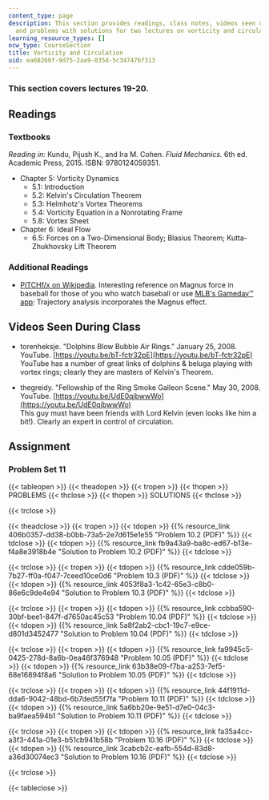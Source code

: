 ```yaml
---
content_type: page
description: This section provides readings, class notes, videos seen during class,
  and problems with solutions for two lectures on vorticity and circulation.
learning_resource_types: []
ocw_type: CourseSection
title: Vorticity and Circulation
uid: ea68260f-9d75-2aa9-035d-5c347476f313
---
```


### This section covers lectures 19-20.

Readings
--------

### Textbooks

_Reading in:_ Kundu, Pijush K., and Ira M. Cohen. _Fluid Mechanics._ 6th ed. Academic Press, 2015. ISBN: 9780124059351.

*   Chapter 5: Vorticity Dynamics
    *   5.1: Introduction
    *   5.2: Kelvin's Circulation Theorem
    *   5.3: Helmhotz's Vortex Theorems
    *   5.4: Vorticity Equation in a Nonrotating Frame
    *   5.8: Vortex Sheet
*   Chapter 6: Ideal Flow
    *   6.5: Forces on a Two-Dimensional Body; Blasius Theorem; Kutta-Zhukhovsky Lift Theorem

### Additional Readings

*   [PITCHf/x on Wikipedia](http://en.wikipedia.org/wiki/PITCHf/x). Interesting reference on Magnus force in baseball for those of you who watch baseball or use [MLB's Gameday™ app](http://mlb.mlb.com/mobile/gameday.jsp): Trajectory analysis incorporates the Magnus effect.

Videos Seen During Class
------------------------

*   torenheksje. "Dolphins Blow Bubble Air Rings." January 25, 2008. YouTube. [https://youtu.be/bT-fctr32pE](https://youtu.be/bT-fctr32pE)  
    YouTube has a number of great links of dolphins & beluga playing with vortex rings; clearly they are masters of Kelvin's Theorem.

*   thegreidy. "Fellowship of the Ring Smoke Galleon Scene." May 30, 2008. YouTube. [https://youtu.be/UdE0qjbwwWo](https://youtu.be/UdE0qjbwwWo)  
    This guy must have been friends with Lord Kelvin (even looks like him a bit!). Clearly an expert in control of circulation.

Assignment
----------

### Problem Set 11

{{< tableopen >}}
{{< theadopen >}}
{{< tropen >}}
{{< thopen >}}
PROBLEMS
{{< thclose >}}
{{< thopen >}}
SOLUTIONS
{{< thclose >}}

{{< trclose >}}

{{< theadclose >}}
{{< tropen >}}
{{< tdopen >}}
{{% resource_link 406b0357-dd38-b0bb-73a5-2e7d615e1e55 "Problem 10.2 (PDF)" %}}
{{< tdclose >}}
{{< tdopen >}}
{{% resource_link fb9a43a9-ba8c-ed67-b13e-f4a8e3918b4e "Solution to Problem 10.2 (PDF)" %}}
{{< tdclose >}}

{{< trclose >}}
{{< tropen >}}
{{< tdopen >}}
{{% resource_link cdde059b-7b27-ff0a-f047-7ceed10ce0d6 "Problem 10.3 (PDF)" %}}
{{< tdclose >}}
{{< tdopen >}}
{{% resource_link 4053f8a3-1c42-65e3-c8b0-86e6c9de4e94 "Solution to Problem 10.3 (PDF)" %}}
{{< tdclose >}}

{{< trclose >}}
{{< tropen >}}
{{< tdopen >}}
{{% resource_link ccbba590-30bf-bee1-847f-d7650ac45c53 "Problem 10.04 (PDF)" %}}
{{< tdclose >}}
{{< tdopen >}}
{{% resource_link 5a8f2ab2-cbc1-19c7-e9ce-d801d3452477 "Solution to Problem 10.04 (PDF)" %}}
{{< tdclose >}}

{{< trclose >}}
{{< tropen >}}
{{< tdopen >}}
{{% resource_link fa9945c5-0425-278d-8a6b-0ea46f376948 "Problem 10.05 (PDF)" %}}
{{< tdclose >}}
{{< tdopen >}}
{{% resource_link 63b38e09-f7ba-a253-7ef5-68e16894f8a6 "Solution to Problem 10.05 (PDF)" %}}
{{< tdclose >}}

{{< trclose >}}
{{< tropen >}}
{{< tdopen >}}
{{% resource_link 44f1911d-dda6-9042-48bd-6b7ded55f7fa "Problem 10.11 (PDF)" %}}
{{< tdclose >}}
{{< tdopen >}}
{{% resource_link 5a6bb20e-9e51-d7e0-04c3-ba9faea594b1 "Solution to Problem 10.11 (PDF)" %}}
{{< tdclose >}}

{{< trclose >}}
{{< tropen >}}
{{< tdopen >}}
{{% resource_link fa35a4cc-a3f3-441a-01e3-b51cb941b58b "Problem 10.16 (PDF)" %}}
{{< tdclose >}}
{{< tdopen >}}
{{% resource_link 3cabcb2c-eafb-554d-83d8-a36d30074ec3 "Solution to Problem 10.16 (PDF)" %}}
{{< tdclose >}}

{{< trclose >}}

{{< tableclose >}}